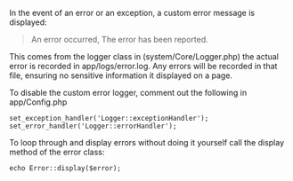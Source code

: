 In the event of an error or an exception, a custom error message is displayed:

> An error occurred, The error has been reported.

This comes from the logger class in (system/Core/Logger.php) the actual error is recorded in app/logs/error.log. Any errors will be recorded in that file, ensuring no sensitive information it displayed on a page.

To disable the custom error logger, comment out the following in app/Config.php

````
set_exception_handler('Logger::exceptionHandler');
set_error_handler('Logger::errorHandler');
````

To loop through and display errors without doing it yourself call the display method of the error class:

````
echo Error::display($error); 
````
